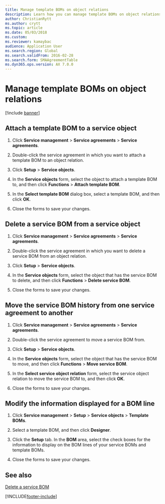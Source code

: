 ```yaml
---
title: Manage template BOMs on object relations 
description: Learn how you can manage template BOMs on object relations, including a step-by-step process for attaching template BOMs to service objective. 
author: ChristianRytt
ms.author: crytt
ms.topic: article
ms.date: 05/03/2018
ms.custom:
ms.reviewer: kamaybac
audience: Application User
ms.search.region: Global
ms.search.validFrom: 2016-02-28
ms.search.form: SMAAgreementTable
ms.dyn365.ops.version: AX 7.0.0
---
```



# Manage template BOMs on object relations 

[!include [banner](../includes/banner.md)]


## Attach a template BOM to a service object

1.  Click **Service management** \> **Service agreements** \> **Service agreements**.

2.  Double-click the service agreement in which you want to attach a template BOM to an object relation.

3.  Click **Setup** \> **Service objects**.

4.  In the **Service objects** form, select the object to attach a template BOM to, and then click **Functions** \> **Attach template BOM**.

5.  In the **Select template BOM** dialog box, select a template BOM, and then click **OK**.

6.  Close the forms to save your changes.

## Delete a service BOM from a service object

1.  Click **Service management** \> **Service agreements** \> **Service agreements**.

2.  Double-click the service agreement in which you want to delete a service BOM from an object relation.

3.  Click **Setup** \> **Service objects**.

4.  In the **Service objects** form, select the object that has the service BOM to delete, and then click **Functions** \> **Delete service BOM**.

5.  Close the forms to save your changes.

## Move the service BOM history from one service agreement to another

1.  Click **Service management** \> **Service agreements** \> **Service agreements**.

2.  Double-click the service agreement to move a service BOM from.

3.  Click **Setup** \> **Service objects**.

4.  In the **Service objects** form, select the object that has the service BOM to move, and then click **Functions** \> **Move service BOM**.

5.  In the **Select service object relation** form, select the service object relation to move the service BOM to, and then click **OK**.

6.  Close the forms to save your changes.

## Modify the information displayed for a BOM line

1.  Click **Service management** \> **Setup** \> **Service objects** \> **Template BOMs**.

2.  Select a template BOM, and then click **Designer**.

3.  Click the **Setup** tab. In the **BOM** area, select the check boxes for the information to display on the BOM lines of your service BOMs and template BOMs.

4.  Close the forms to save your changes.

## See also

[Delete a service BOM](delete-service-bom.md)

  




[!INCLUDE[footer-include](../../includes/footer-banner.md)]